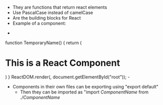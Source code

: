- They are functions that return react elements
- Use PascalCase instead of camelCase
- Are the building blocks for React
- Example of a component:
- ```JavaScript
function TemporaryName() {
	return (
		<div>
			<h1>This is a React Component</h1>
		</div>
	)
}
ReactDOM.render(<TemporaryName />, document.getElementById("root"));
	- 
- Components in their own files can be exporting using "export default"
	- Then they can be imported as "import *ComponentName* from *./ComponentName*